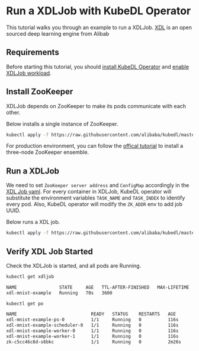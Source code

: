 # Run a XDLJob with KubeDL Operator

This tutorial walks you through an example to run a XDLJob. [XDL](https://github.com/alibaba/x-deeplearning) is an open sourced deep learning engine from Alibab

## Requirements

Before starting this tutorial, you should [install KubeDL Operator](https://github.com/alibaba/kubedl#getting-started) and [enable XDLJob workload](https://github.com/alibaba/kubedl#optional-enable-workload-kind-selectively).

## Install ZooKeeper

XDLJob depends on ZooKeeper to make its pods communicate with each other.

Below installs a single  instance of ZooKeeper.

```bash
kubectl apply -f https://raw.githubusercontent.com/alibaba/kubedl/master/docs/tutorial/v1/xdl-zk.yaml
```

For production environment, you can follow the [offical tutorial](https://kubernetes.io/docs/tutorials/stateful-application/zookeeper/) to install a three-node ZooKeeper ensemble.

## Run a XDLJob

We need to set `ZooKeeper server address` and `ConfigMap` accordingly in the [XDL Job yaml](v1/xdl-job.yaml).
For every container in XDLJob, KubeDL operator will substitute the environment variables ```TASK_NAME``` and ```TASK_INDEX``` to identify every pod.
Also, KubeDL operator will modify the `ZK_ADDR` env to add job UUID.

Below runs a XDL job.

```bash
kubectl apply -f https://raw.githubusercontent.com/alibaba/kubedl/master/docs/tutorial/v1/xdl-job.yaml
```

## Verify XDL Job Started

Check the XDLJob is started, and all pods are Running.

```bash
kubectl get xdljob

NAME                STATE     AGE   TTL-AFTER-FINISHED   MAX-LIFETIME
xdl-mnist-example   Running   70s   3600

kubectl get po

NAME                            READY   STATUS    RESTARTS   AGE
xdl-mnist-example-ps-0          1/1     Running   0          116s
xdl-mnist-example-scheduler-0   1/1     Running   0          116s
xdl-mnist-example-worker-0      1/1     Running   0          116s
xdl-mnist-example-worker-1      1/1     Running   0          116s
zk-c5cc46c8d-s6bkc              1/1     Running   0          2m26s
```
